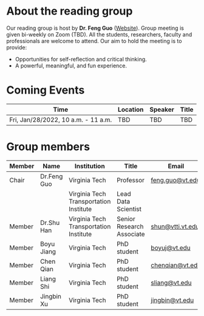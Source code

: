 # About the reading group

Our reading group is host by **Dr. Feng Guo** ([Website](https://www.stat.vt.edu/people/stat-faculty/guo-feng.html)). Group meeting is given bi-weekly on Zoom (TBD). All the students, researchers, faculty and professionals are welcome to attend. Our aim to hold the meeting is to provide:
 
- Opportunities for self-reflection and critical thinking.
- A powerful, meaningful, and fun experience.

# Coming Events

|Time|Location|Speaker|Title|
|----|--------|-------|-----|
|Fri, Jan/28/2022, 10 a.m. - 11 a.m.| TBD|TBD|TBD|


# Group members

|Member|Name|Institution|Title|Email|
|--|----|-----------|-----|-----|
|Chair|Dr.Feng Guo|Virginia Tech|Professor|feng.guo@vt.edu|
| | |Virginia Tech Transportation Institute|Lead Data Scientist||
|Member|Dr.Shu Han|Virginia Tech Transportation Institute|Senior Research Associate|shun@vtti.vt.edu|
|Member|Boyu Jiang|Virginia Tech|PhD student|boyuj@vt.edu|
|Member|Chen Qian|Virginia Tech|PhD student|chenqian@vt.edu|
|Member|Liang Shi|Virginia Tech|PhD student|sliang@vt.edu|
|Member|Jingbin Xu|Virginia Tech|PhD student|jingbin@vt.edu|





